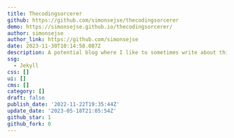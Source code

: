 ```yaml
---
title: Thecodingsorcerer
github: https://github.com/simonsejse/thecodingsorcerer
demo: https://simonsejse.github.io/thecodingsorcerer/
author: simonsejse
author_link: https://github.com/simonsejse
date: 2023-11-30T10:14:58.087Z
description: A potential blog where I like to sometimes write about things.
ssg:
  - Jekyll
css: []
ui: []
cms: []
category: []
draft: false
publish_date: '2022-11-22T19:35:44Z'
update_date: '2023-05-18T21:05:54Z'
github_star: 1
github_fork: 0
---
```

